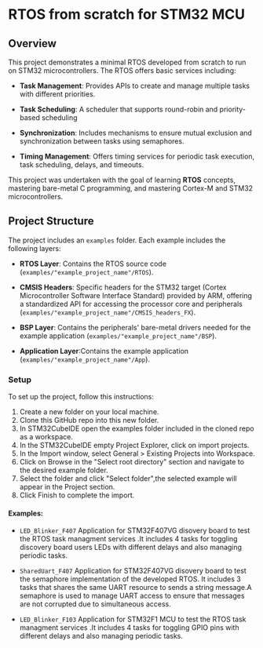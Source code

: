 # RTOS from scratch for STM32 MCU

## Overview

This project demonstrates a minimal RTOS developed from scratch to run on STM32 microcontrollers. The RTOS offers basic services including:

- **Task Management**: Provides APIs to create and manage multiple tasks with different priorities.
- **Task Scheduling**: A scheduler that supports round-robin and priority-based scheduling

- **Synchronization**: Includes mechanisms to ensure mutual exclusion and synchronization between tasks using semaphores.
- **Timing Management**: Offers timing services for periodic task execution, task scheduling, delays, and timeouts.

This project was undertaken with the goal of learning **RTOS** concepts, mastering bare-metal C programming, and mastering Cortex-M and STM32 microcontrollers.


## Project Structure

The project includes an `examples` folder. Each example includes the following layers:

- **RTOS Layer**: Contains the RTOS source code (`examples/"example_project_name"/RTOS`).


- **CMSIS Headers**: Specific headers for the STM32 target (Cortex Microcontroller Software Interface Standard) provided by ARM, offering a standardized API for accessing the processor core and peripherals (`examples/"example_project_name"/CMSIS_headers_FX`).


- **BSP Layer**: Contains the peripherals' bare-metal drivers needed for the example application (`examples/"example_project_name"/BSP`).


- **Application Layer**:Contains the example application (`examples/"example_project_name"/App`).



### Setup

To set up the project, follow this instructions: 

1. Create a new folder on your local machine.
2. Clone this GitHub repo into this new folder.
3. In STM32CubeIDE open the examples folder included in the cloned repo as a workspace.
4. In the STM32CubeIDE empty Project Explorer, click on import projects.
5. In the Import window, select General > Existing Projects into Workspace.
6. Click on Browse in the "Select root directory" section and navigate to the desired example folder.
7. Select the folder and click "Select folder",the selected example will appear in the Project section.
8. Click Finish to complete the import.


#### Examples:
- `LED_Blinker_F407`
Application for STM32F407VG disovery board to test the RTOS task managment services .It includes 4 tasks for toggling discovery board users LEDs with different delays and also managing periodic tasks.
   
- `SharedUart_F407`
 Application for STM32F407VG disovery board to test the semaphore implementation of the developed RTOS. It includes 3 tasks that shares the same UART resource to sends a string message.A semaphore is used to manage UART access to ensure that messages are not corrupted due to simultaneous access.

 - `LED_Blinker_F103`
Application for STM32F1 MCU to test the RTOS task managment services .It includes 4 tasks for toggling GPIO pins with different delays and also managing periodic tasks.


